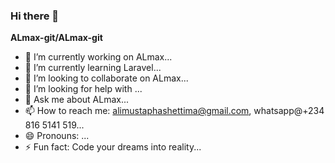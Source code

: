 ### Hi there 👋


**ALmax-git/ALmax-git** 

- 🔭 I’m currently working on ALmax...
- 🌱 I’m currently learning Laravel...
- 👯 I’m looking to collaborate on ALmax...
- 🤔 I’m looking for help with ...
- 💬 Ask me about ALmax...
- 📫 How to reach me: alimustaphashettima@gmail.com, whatsapp@+234 816 5141 519...
- 😄 Pronouns: ...
- ⚡ Fun fact: Code your dreams into reality...

